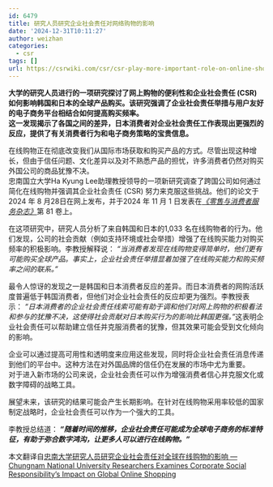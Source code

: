 ```yaml
---
id: 6479
title: 研究人员研究企业社会责任对网络购物的影响
date: '2024-12-31T10:11:27'
author: weizhan
categories:
  - csr
tags: []
url: https://csrwiki.com/csr/csr-play-more-important-role-on-online-shopping
---
```


**大学的研究人员进行的一项研究探讨了网上购物的便利性和企业社会责任 (CSR) 如何影响韩国和日本的全球产品购买。该研究强调了企业社会责任举措与用户友好的电子商务平台相结合如何提高购买频率。\
这一发现揭示了各国之间的差异，日本消费者对企业社会责任工作表现出更强烈的反应，提供了有关消费者行为和电子商务策略的宝贵信息。**

在线购物正在彻底改变我们从国际市场获取和购买产品的方式。尽管出现这种增长，但由于信任问题、文化差异以及对不熟悉产品的担忧，许多消费者仍然对购买外国公司的商品犹豫不决。\
忠南国立大学Ha Kyung Lee助理教授领导的一项新研究调查了跨国公司如何通过简化在线购物并强调其企业社会责任 (CSR) 努力来克服这些挑战。他们的论文于2024 年 8 月28日在网上发布，并于2024 年 11 月 1 日发表在[*《零售与消费者服务杂志》*](https://c212.net/c/link/?t=0\&l=en\&o=4331246-1\&h=663270639\&u=https%3A%2F%2Fwww.sciencedirect.com%2Fscience%2Farticle%2Fpii%2FS096969892400345X%3Fvia%253Dihub\&a=Journal+of+Retailing+and+Consumer+Services)第 81 卷上。

在这项研究中，研究人员分析了来自韩国和日本的1,033 名在线购物者的行为。他们发现，公司的社会贡献（例如支持环境或社会举措）增强了在线购买能力对购买频率的积极影响。李教授解释说： *“当消费者发现在线购物变得简单时，他们更有可能购买全球产品。事实上，企业社会责任举措显着加强了在线购买能力和购买频率之间的联系。”*

最令人惊讶的发现之一是韩国和日本消费者反应的差异。而日本消费者的网购活跃度普遍低于韩国消费者，但他们对企业社会责任的反应却更为强烈。李教授表示： *“日本消费者的企业社会责任线索可能有助于调和他们对网上购物的积极看法和参与的犹豫不决，这使得社会贡献对日本购买行为的影响比韩国更强。”*&#x8FD9;表明企业社会责任可以帮助建立信任并克服消费者的犹豫，但其效果可能会受到文化倾向的影响。

企业可以通过提高可用性和透明度来应用这些发现，同时将企业社会责任消息传递到他们的平台中。这种方法在对外国品牌的信任仍在发展的市场中尤为重要。\
对于进入新市场的公司来说，企业社会责任可以作为增强消费者信心并克服文化或数字障碍的战略工具。

展望未来，该研究的结果可能会产生长期影响。在针对在线购物采用率较低的国家制定战略时，企业社会责任可以作为一个强大的工具。

李教授总结道：**&#xA0;*“随着时间的推移，企业社会责任可能成为全球电子商务的标准特征，有助于弥合数字鸿沟，让更多人可以进行在线购物。”***

本文翻译自[忠南大学研究人员研究企业社会责任对全球在线购物的影响 — Chungnam National University Researchers Examines Corporate Social Responsibility’s Impact on Global Online Shopping](https://www.prnewswire.com/news-releases/chungnam-national-university-researchers-examines-corporate-social-responsibilitys-impact-on-global-online-shopping-302339335.html)
